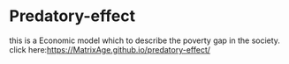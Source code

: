 # Predatory-effect
this is a Economic model which to describe the poverty gap in the society.
click here:https://MatrixAge.github.io/predatory-effect/
